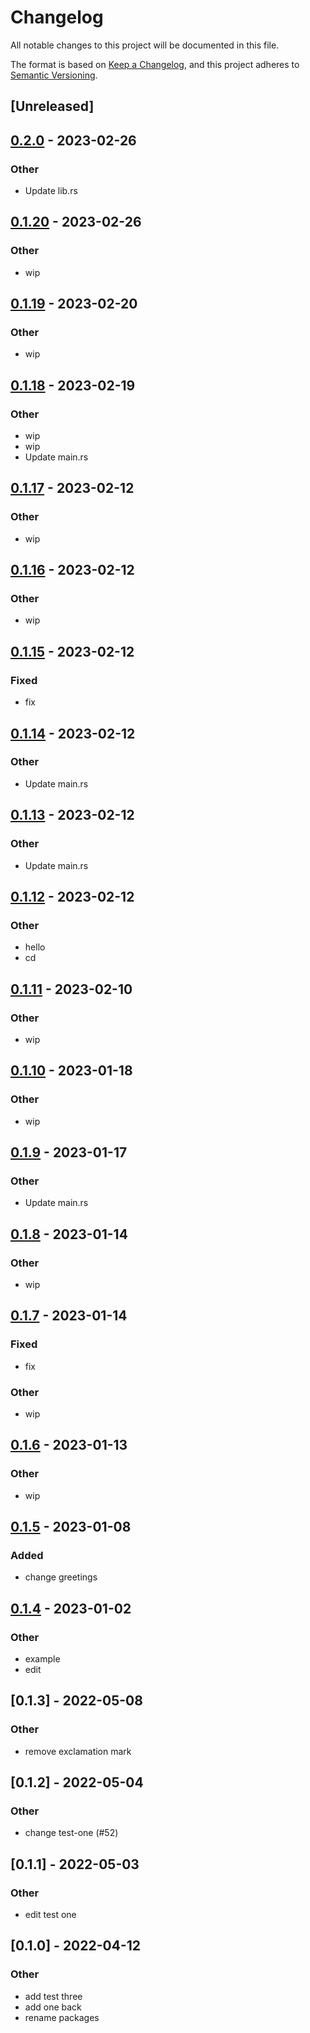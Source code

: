 # Changelog
All notable changes to this project will be documented in this file.

The format is based on [Keep a Changelog](https://keepachangelog.com/en/1.0.0/),
and this project adheres to [Semantic Versioning](https://semver.org/spec/v2.0.0.html).

## [Unreleased]

## [0.2.0](https://github.com/MarcoIeni/rust-workspace-example/compare/marco-test-one-v0.1.20...marco-test-one-v0.2.0) - 2023-02-26

### Other
- Update lib.rs

## [0.1.20](https://github.com/MarcoIeni/rust-workspace-example/compare/marco-test-one-v0.1.19...marco-test-one-v0.1.20) - 2023-02-26

### Other
- wip

## [0.1.19](https://github.com/MarcoIeni/rust-workspace-example/compare/marco-test-one-v0.1.18...marco-test-one-v0.1.19) - 2023-02-20

### Other
- wip

## [0.1.18](https://github.com/MarcoIeni/rust-workspace-example/compare/marco-test-one-v0.1.17...marco-test-one-v0.1.18) - 2023-02-19

### Other
- wip
- wip
- Update main.rs

## [0.1.17](https://github.com/MarcoIeni/rust-workspace-example/compare/marco-test-one-v0.1.16...marco-test-one-v0.1.17) - 2023-02-12

### Other
- wip

## [0.1.16](https://github.com/MarcoIeni/rust-workspace-example/compare/marco-test-one-v0.1.15...marco-test-one-v0.1.16) - 2023-02-12

### Other
- wip

## [0.1.15](https://github.com/MarcoIeni/rust-workspace-example/compare/marco-test-one-v0.1.14...marco-test-one-v0.1.15) - 2023-02-12

### Fixed
- fix

## [0.1.14](https://github.com/MarcoIeni/rust-workspace-example/compare/marco-test-one-v0.1.13...marco-test-one-v0.1.14) - 2023-02-12

### Other
- Update main.rs

## [0.1.13](https://github.com/MarcoIeni/rust-workspace-example/compare/marco-test-one-v0.1.12...marco-test-one-v0.1.13) - 2023-02-12

### Other
- Update main.rs

## [0.1.12](https://github.com/MarcoIeni/rust-workspace-example/compare/marco-test-one-v0.1.11...marco-test-one-v0.1.12) - 2023-02-12

### Other
- hello
- cd

## [0.1.11](https://github.com/MarcoIeni/rust-workspace-example/compare/marco-test-one-v0.1.10...marco-test-one-v0.1.11) - 2023-02-10

### Other
- wip

## [0.1.10](https://github.com/MarcoIeni/rust-workspace-example/compare/marco-test-one-v0.1.9...marco-test-one-v0.1.10) - 2023-01-18

### Other
- wip

## [0.1.9](https://github.com/MarcoIeni/rust-workspace-example/compare/marco-test-one-v0.1.8...marco-test-one-v0.1.9) - 2023-01-17

### Other
- Update main.rs

## [0.1.8](https://github.com/MarcoIeni/rust-workspace-example/compare/marco-test-one-v0.1.7...marco-test-one-v0.1.8) - 2023-01-14

### Other
- wip

## [0.1.7](https://github.com/MarcoIeni/rust-workspace-example/compare/marco-test-one-v0.1.6...marco-test-one-v0.1.7) - 2023-01-14

### Fixed
- fix

### Other
- wip

## [0.1.6](https://github.com/MarcoIeni/rust-workspace-example/compare/marco-test-one-v0.1.5...marco-test-one-v0.1.6) - 2023-01-13

### Other
- wip

## [0.1.5](https://github.com/MarcoIeni/rust-workspace-example/compare/marco-test-one-v0.1.4...marco-test-one-v0.1.5) - 2023-01-08

### Added
- change greetings

## [0.1.4](https://github.com/MarcoIeni/rust-workspace-example/compare/marco-test-one-v0.1.3...marco-test-one-v0.1.4) - 2023-01-02

### Other
- example
- edit

## [0.1.3] - 2022-05-08

### Other
- remove exclamation mark

## [0.1.2] - 2022-05-04

### Other
- change test-one (#52)

## [0.1.1] - 2022-05-03

### Other
- edit test one

## [0.1.0] - 2022-04-12

### Other
- add test three
- add one back
- rename packages
